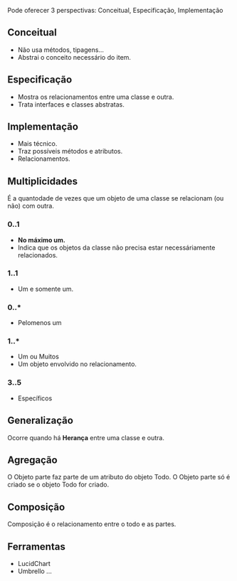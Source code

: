 Pode oferecer 3 perspectivas: Conceitual, Especificação, Implementação

## Conceitual

- Não usa métodos, tipagens...
- Abstrai o conceito necessário do item.

## Especificação

- Mostra os relacionamentos entre uma classe e outra.
- Trata interfaces e classes abstratas.

## Implementação

- Mais técnico.
- Traz possíveis métodos e atributos.
- Relacionamentos.

## Multiplicidades

É a quantodade de vezes que um objeto de uma classe se relacionam (ou não) com outra.

### 0..1

- __No máximo um.__
- Indica que os objetos da classe não precisa estar necessáriamente relacionados.

### 1..1

- Um e somente um.

### 0..*

- Pelomenos um

### 1..*

- Um ou Muitos
- Um objeto envolvido no relacionamento.

### 3..5

- Específicos

## Generalização

Ocorre quando há __Herança__ entre uma classe e outra.

## Agregação

O Objeto parte faz parte de um atributo do objeto Todo.
O Objeto parte só é criado se o objeto Todo for criado.

## Composição

Composição é o relacionamento entre o todo e as partes.

## Ferramentas
- LucidChart
- Umbrello
...

